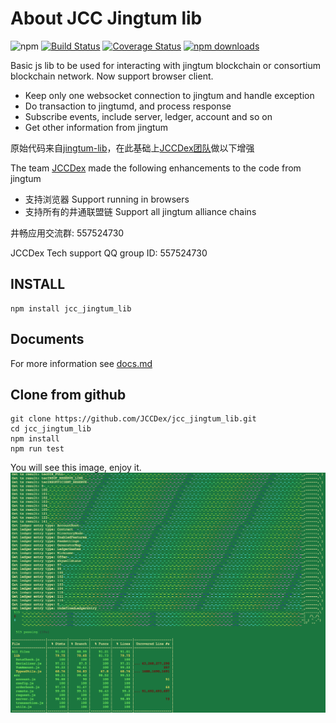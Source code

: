 # About JCC Jingtum lib

![npm](https://img.shields.io/npm/v/jcc_jingtum_lib.svg)
[![Build Status](https://travis-ci.com/JCCDex/jcc_jingtum_lib.svg?branch=master)](https://travis-ci.com/JCCDex/jcc_jingtum_lib)
[![Coverage Status](https://coveralls.io/repos/github/JCCDex/jcc_jingtum_lib/badge.svg?branch=master)](https://coveralls.io/github/JCCDex/jcc_jingtum_lib?branch=master)
[![npm downloads](https://img.shields.io/npm/dm/jcc_jingtum_lib.svg)](http://npm-stat.com/charts.html?package=jcc_jingtum_lib)

Basic js lib to be used for interacting with jingtum blockchain or consortium blockchain network. Now support browser client.

- Keep only one websocket connection to jingtum and handle exception
- Do transaction to jingtumd, and process response
- Subscribe events, include server, ledger, account and so on
- Get other information from jingtum

原始代码来自[jingtum-lib](https://www.npmjs.com/package/jingtum-lib)，在此基础上[JCCDex团队](https://github.com/JCCDex)做以下增强

The team [JCCDex](https://github.com/JCCDex) made the following enhancements to the code from jingtum
* 支持浏览器 Support running in browsers 
* 支持所有的井通联盟链 Support all jingtum alliance chains

井畅应用交流群: 557524730

JCCDex Tech support QQ group ID: 557524730

## INSTALL

```shell
npm install jcc_jingtum_lib
```

## Documents

For more information see [docs.md](https://github.com/JCCDex/jcc_jingtum_lib/blob/master/docs.md)

## Clone from github
```shell
git clone https://github.com/JCCDex/jcc_jingtum_lib.git
cd jcc_jingtum_lib
npm install
npm run test
```
You will see this image, enjoy it.
![Test Screenshot](screenshot.png)